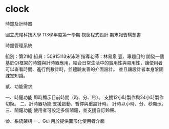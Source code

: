 # clock
時鐘及計時器


國立虎尾科技大學 113學年度第一學期
視窗程式設計 期末報告構想書

時鐘管理系統









組別：第21組
組員：50915113宋沛玲
指導老師：林易泉
壹、專題目的
開發一個基於Qt框架的時鐘與計時器應用，結合日常生活中的實用性與易用性，讓使用者可以查看時間、進行倒數計時，並體驗友善的介面設計。 並且讓設計者本身鞏固課堂知識。

貳、功能需求

一、時鐘功能
即時顯示目前時間（時、分、秒）。
支援12小時製作與24小時製作切換。
二、計時器功能
支援啟動、暫停與重設計時。
計時以小時、分、秒顯示。
三、鬧鐘功能
使用者可設定多個鬧鐘，並支援自訂鈴聲。

叁、系統架構
一、Gui
用於提供圖形化使用者介面



